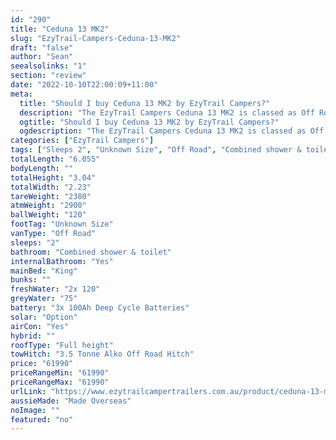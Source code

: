 ```yaml
---
id: "290"
title: "Ceduna 13 MK2"
slug: "EzyTrail-Campers-Ceduna-13-MK2"
draft: "false"
author: "Sean"
seealsolinks: "1"
section: "review"
date: "2022-10-10T22:00:09+11:00"
meta:
  title: "Should I buy Ceduna 13 MK2 by EzyTrail Campers?"
  description: "The EzyTrail Campers Ceduna 13 MK2 is classed as Off Road, and sleeps 2 people. It is Made Overseas and comes in at Unknown Size. It generally has Combined shower & toilet."
  ogtitle: "Should I buy Ceduna 13 MK2 by EzyTrail Campers?"
  ogdescription: "The EzyTrail Campers Ceduna 13 MK2 is classed as Off Road, and sleeps 2 people. It is Made Overseas and comes in at Unknown Size. It generally has Combined shower & toilet."
categories: ["EzyTrail Campers"]
tags: ["Sleeps 2", "Unknown Size", "Off Road", "Combined shower & toilet", "Full height", "60 - 70k"]
totalLength: "6.055"
bodyLength: ""
totalHeight: "3.04"
totalWidth: "2.23"
tareWeight: "2380"
atmWeight: "2900"
ballWeight: "120"
footTag: "Unknown Size"
vanType: "Off Road"
sleeps: "2"
bathroom: "Combined shower & toilet"
internalBathroom: "Yes"
mainBed: "King"
bunks: ""
freshWater: "2x 120"
greyWater: "75"
battery: "3x 100Ah Deep Cycle Batteries"
solar: "Option"
airCon: "Yes"
hybrid: ""
roofType: "Full height"
towHitch: "3.5 Tonne Alko Off Road Hitch"
price: "61990"
priceRangeMin: "61990"
priceRangeMax: "61990"
urlLink: "https://www.ezytrailcampertrailers.com.au/product/ceduna-13-mk2/"
aussieMade: "Made Overseas"
noImage: ""
featured: "no"
---
```

